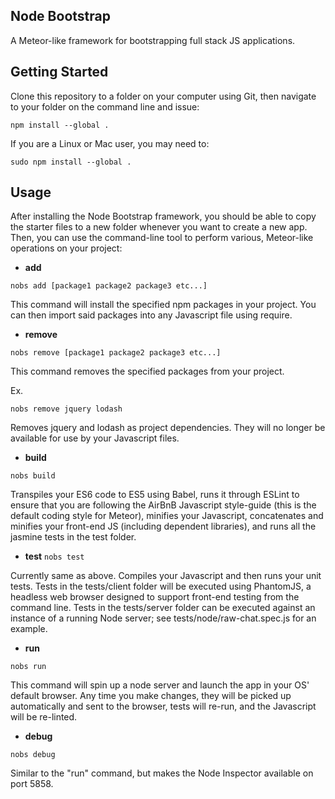 Node Bootstrap
--------------

A Meteor-like framework for bootstrapping full stack JS applications.

Getting Started
---------------

Clone this repository to a folder on your computer using Git, then navigate to your folder on
the command line and issue:

<code>npm install --global .</code>

If you are a Linux or Mac user, you may need to:

<code>sudo npm install --global .</code>

Usage
-----

After installing the Node Bootstrap framework, you should be able to copy the starter files to a new
folder whenever you want to create a new app. Then, you can use the command-line tool to perform
various, Meteor-like operations on your project:

* __add__

<code>nobs add [package1 package2 package3 etc...]</code>

This command will install the specified npm packages in your project. You can then import said packages
into any Javascript file using require.

* __remove__

<code>nobs remove [package1 package2 package3 etc...]</code>

This command removes the specified packages from your project.

Ex.

<code>nobs remove jquery lodash</code>

Removes jquery and lodash as project dependencies. They will no longer be available for use by your
Javascript files.

* __build__

<code>nobs build</code>

Transpiles your ES6 code to ES5 using Babel, runs it through ESLint to ensure that you are following
the AirBnB Javascript style-guide (this is the default coding style for Meteor), minifies your
Javascript, concatenates and minifies your front-end JS (including dependent libraries), and runs all the
jasmine tests in the test folder.

* __test__
<code>nobs test</code>

Currently same as above. Compiles your Javascript and then runs your unit tests. Tests in the tests/client
folder will be executed using PhantomJS, a headless web browser designed to support front-end testing from
the command line. Tests in the tests/server folder can be executed against an instance of a running Node
server; see tests/node/raw-chat.spec.js for an example.

* __run__

<code>nobs run</code>

This command will spin up a node server and launch the app in your OS' default browser. Any time you
make changes, they will be picked up automatically and sent to the browser, tests will re-run, and the
Javascript will be re-linted.

* __debug__

<code>nobs debug</code>

Similar to the "run" command, but makes the Node Inspector available on port 5858.
